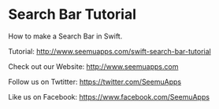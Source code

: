 Search Bar Tutorial
==============================

How to make a Search Bar in Swift.

Tutorial:
http://www.seemuapps.com/swift-search-bar-tutorial

Check out our Website: http://www.seemuapps.com

Follow us on Twtitter: https://twitter.com/SeemuApps

Like us on Facebook: https://www.facebook.com/SeemuApps

